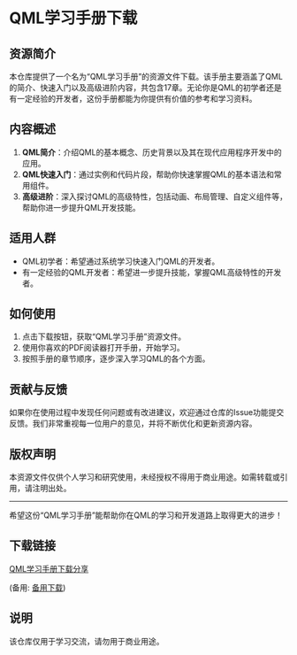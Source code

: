 # QML学习手册下载

## 资源简介

本仓库提供了一个名为“QML学习手册”的资源文件下载。该手册主要涵盖了QML的简介、快速入门以及高级进阶内容，共包含17章。无论你是QML的初学者还是有一定经验的开发者，这份手册都能为你提供有价值的参考和学习资料。

## 内容概述

1. **QML简介**：介绍QML的基本概念、历史背景以及其在现代应用程序开发中的应用。
2. **QML快速入门**：通过实例和代码片段，帮助你快速掌握QML的基本语法和常用组件。
3. **高级进阶**：深入探讨QML的高级特性，包括动画、布局管理、自定义组件等，帮助你进一步提升QML开发技能。

## 适用人群

- QML初学者：希望通过系统学习快速入门QML的开发者。
- 有一定经验的QML开发者：希望进一步提升技能，掌握QML高级特性的开发者。

## 如何使用

1. 点击下载按钮，获取“QML学习手册”资源文件。
2. 使用你喜欢的PDF阅读器打开手册，开始学习。
3. 按照手册的章节顺序，逐步深入学习QML的各个方面。

## 贡献与反馈

如果你在使用过程中发现任何问题或有改进建议，欢迎通过仓库的Issue功能提交反馈。我们非常重视每一位用户的意见，并将不断优化和更新资源内容。

## 版权声明

本资源文件仅供个人学习和研究使用，未经授权不得用于商业用途。如需转载或引用，请注明出处。

---

希望这份“QML学习手册”能帮助你在QML的学习和开发道路上取得更大的进步！

## 下载链接
[QML学习手册下载分享](https://pan.quark.cn/s/3b89baf0b3ac) 

(备用: [备用下载](https://pan.baidu.com/s/1IQ_BI3XyZ7jkVdBF5X3-IQ?pwd=ykb6))

## 说明

该仓库仅用于学习交流，请勿用于商业用途。
